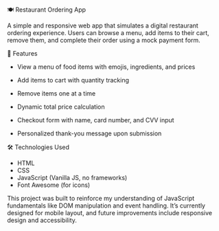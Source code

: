 🍽️ Restaurant Ordering App

A simple and responsive web app that simulates a digital restaurant ordering experience. Users can browse a menu, add items to their cart, remove them, and complete their order using a mock payment form.

🚀 Features
- View a menu of food items with emojis, ingredients, and prices

- Add items to cart with quantity tracking

- Remove items one at a time

- Dynamic total price calculation

- Checkout form with name, card number, and CVV input

- Personalized thank-you message upon submission

🛠️ Technologies Used
- HTML
- CSS
- JavaScript (Vanilla JS, no frameworks)
- Font Awesome (for icons)

This project was built to reinforce my understanding of JavaScript fundamentals like DOM manipulation and event handling. It’s currently designed for mobile layout, and future improvements include responsive design and accessibility.
